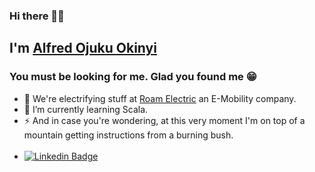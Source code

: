 ### Hi there 👊🏿

## I'm [Alfred Ojuku Okinyi](https://alfred-ojuku.github.io/)
### You must be looking for me. Glad you found me 😁

- 🔭 We're electrifying stuff at [Roam Electric](https://www.roam-electric.com/) an E-Mobility company.
- 🌱 I’m currently learning Scala.
- ⚡ And in case you're wondering, at this very moment I'm on top of a mountain getting instructions from a burning bush. <br> <br>
- [![Linkedin Badge](https://img.shields.io/badge/-LinkedIn-0e76a8?style=flat-square&logo=Linkedin&logoColor=white)](https://www.linkedin.com/in/alfred-ojuku-0bb005176)
<!--
**alfred-ojuku/alfred-ojuku** is a ✨ _special_ ✨ repository because its `README.md` (this file) appears on your GitHub profile.

Here are some ideas to get you started:

- 🔭 I’m currently working on ...
- 🌱 I’m currently learning ...
- 👯 I’m looking to collaborate on ...
- 🤔 I’m looking for help with ...
- 💬 Ask me about ...
- 📫 How to reach me: ...
- 😄 Pronouns: ...
- ⚡ Fun fact: ...
-->

